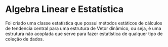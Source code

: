 # Algebra Linear e Estatística
Foi criado uma classe estatística que possui métodos estáticos de cálculos de tendencia central para uma estrutura de Vetor dinâmico, ou seja, é uma estrutura não acoplada que serve para fazer estatística de qualquer tipo de coleção de dados.
